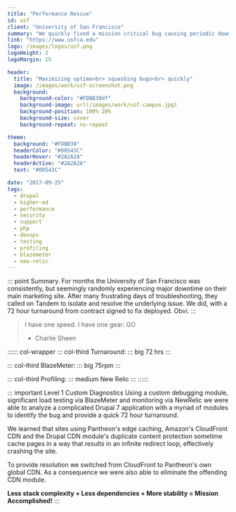 ```yaml
---
title: "Performance Rescue"
id: usf
client: "University of San Francisco"
summary: "We quickly fixed a mission critical bug causing periodic downtime to University of San Francisco's main marketing site."
link: "https://www.usfca.edu"
logo: /images/logos/usf.png
logoHeight: 2
logoMargin: 15

header:
  title: "Maximizing uptime<br> squashing bugs<br> quickly"
  image: /images/work/usf-screenshot.png
  background:
    background-color: "#FDBB30df"
    background-image: url(/images/work/usf-campus.jpg)
    background-position: 100% 20%
    background-size: cover
    background-repeat: no-repeat

theme:
  background: "#FDBB30"
  headerColor: "#00543C"
  headerHover: "#2A2A2A"
  headerActive: "#2A2A2A"
  text: "#00543C"

date: "2017-09-25"
tags:
  - drupal
  - higher-ed
  - performance
  - security
  - support
  - php
  - devops
  - testing
  - profiling
  - blazemeter
  - new-relic
---
```


::: point Summary.
For months the University of San Francisco was consistently, but seemingly randomly experiencing major downtime on their main marketing site. After many frustrating days of troubleshooting, they called on Tandem to isolate and resolve the underlying issue. We did, with a 72 hour turnaround from contract signed to fix deployed. Obvi.
:::

> I have one speed. I have one gear: GO
> - Charlie Sheen

:::::: col-wrapper
::: col-third Turnaround:
::: big
72 hrs
:::

::: col-third BlazeMeter:
::: big
75rpm
:::

::: col-third Profiling:
::: medium
New Relic
:::
::::::

::: important Level 1 Custom Diagnostics
Using a custom debugging module, significant load testing via BlazeMeter and monitoring via NewRelic we were able to analyze a complicated Drupal 7 application with a myriad of modules to identify the bug and provide a quick 72 hour turnaround.

We learned that sites using Pantheon's edge caching, Amazon's CloudFront CDN and the Drupal CDN module's duplicate content protection sometime cache pages in a way that results in an infinite redirect loop, effectively crashing the site.

To provide resolution we switched from CloudFront to Pantheon's own global CDN. As a consequence we were also able to eliminate the offending CDN module.

**Less stack complexity + Less dependencies + More stability = Mission Accomplished!**
:::
